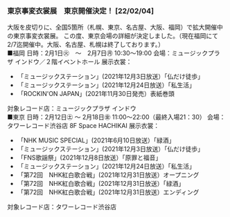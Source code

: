 ### 東京事変衣裳展　東京開催決定！ [22/02/04]

大阪を皮切りに、全国5箇所（札幌、東京、名古屋、大阪、福岡）で拡大開催中の東京事変衣裳展。
この度、東京会場の詳細が決定しました。（現在福岡にて2/7迄開催中。大阪、名古屋、札幌は終了しております。）
\
■福岡
日時：2月1日㊋　～　2月7日㊊ 10:30～19:00
会場：ミュージックプラザ インドウ／２階イベントホール
展示衣裳：

- 「ミュージックステーション」(2021年12月3日放送）「仏だけ徒歩」
- 「ミュージックステーション」(2021年12月24日放送）「私生活」
- 「ROCKIN'ON JAPAN」(2021年11月30日発売）表紙巻頭

対象レコード店：ミュージックプラザ インドウ
\
■東京
日時：2月12日㊏ ～ 2月18日㊎ 11:00～22:00（最終入場21：30）
会場：タワーレコード渋谷店 8F Space HACHIKAI
展示衣裳：

- 「NHK MUSIC SPECIAL」(2021年6月10日放送）「緑酒」　
- 「ミュージックステーション」(2021年12月3日放送）「仏だけ徒歩」
- 「FNS歌謡祭」(2021年12月8日放送）「原罪と福音」
- 「ミュージックステーション」(2021年12月24日放送）「私生活」
- 「第72回　NHK紅白歌合戦」(2021年12月31日放送）オープニング
- 「第72回　NHK紅白歌合戦」(2021年12月31日放送）「緑酒」
- 「第72回　NHK紅白歌合戦」(2021年12月31日放送）エンディング

対象レコード店：タワーレコード渋谷店